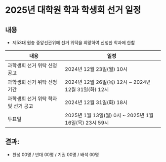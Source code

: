 2025년 대학원 학과 학생회 선거 일정
===

## 내용

* 제53대 원총 중앙선관위에 선거 위탁을 희망하여 신청한 학과에 한함

| 내용 | 일정 | 
|---|---|
| 과학생회 선거 위탁 신청공고 | 2024년 12월 23일(월) 10시 | 
| 과학생회 선거 위탁 신청기간 | 2024년 12월 26일(목) 12시 ~ 2024년 12월 31일(화) 12시 | 
| 과학생회 선거 위탁 학과 및 선거 공고 | 2024년 12월 31일(화) 18시 | 
| 투표일 | 2025년 1월 13일(월) 0시 ~ 2025년 1월 16일(목) 23시 59시 | 

## 결과: 
- 찬성 00명 / 반대 00명 / 기권 00명 / 배석 00명
